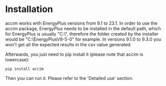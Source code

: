 # Installation
accim works with EnergyPlus versions from 9.1 to 23.1. In order to use the accim package, EnergyPlus needs to be installed in the default path, which for EnergyPlus is usually "C:\\", therefore the folder created by the installer would be "C:\\EnergyPlusV9-5-0" for example. In versions 9.1.0 to 9.3.0 you won't get all the expected results in the csv value generated.

Afterwards, you just need to pip install it (please note that accim is lowercase):

`pip install accim`

Then you can run it. Please refer to the 'Detailed use' section.
